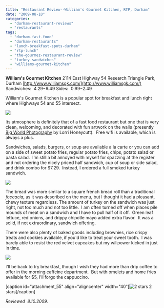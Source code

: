 ```yaml
---
title: "Restaurant Review--William's Gourmet Kitchen, RTP, Durham"
date: "2009-08-10"
categories: 
  - "durham-restaurant-reviews"
  - "restaurants"
tags: 
  - "durham-fast-food"
  - "durham-restaurants"
  - "lunch-breakfast-spots-durham"
  - "rtp-lunch"
  - "the-gourmez-restaurant-review"
  - "turkey-sandwiches"
  - "williams-gourmet-kitchen"
---
```


**William's Gourmet Kitchen** 2114 East Highway 54 Research Triangle Park, Durham [http://www.williamsgk.com/](http://www.williamsgk.com/) Sandwiches:  $4.29-$6.49 Sides:  $0.99-$2.49

William's Gourmet Kitchen is a popular spot for breakfast and lunch right where Highways 54 and 55 intersect.

![](http://www.thegourmez.com/gourmez/photos/williams3.jpg)

Its atmosphere is definitely that of a fast food restaurant but one that is very clean, welcoming, and decorated with fun artwork on the walls (presently [Big World Photography](http://www.bigworldphoto.com/) by Lorri Honeycutt).  Free wifi is available, which is always a plus.

Sandwiches, salads, burgers, or soup are available à la carte or you can add on a side of sweet potato fries, regular potato fries, chips, potato salad or pasta salad.  I'm still a bit annoyed with myself for spazzing at the register and not ordering the nicely priced half sandwich, cup of soup or side salad, and drink combo for $7.29.  Instead, I ordered a full smoked turkey sandwich.

![](http://www.thegourmez.com/gourmez/photos/williams.jpg)

The bread was more similar to a square french bread roll than a traditional _foccacia_, as it was described on the menu, but I thought it had a pleasant, chewy texture regardless. The amount of turkey on the sandwich was just right, not too much and not too little.  I am often turned off when places pile mounds of meat on a sandwich and I have to pull half of it off.  Green leaf lettuce, red onions, and drippy chipotle mayo added extra flavor.  It was a solid, if not extraordinary, sandwich offering.

There were also plenty of baked goods including brownies, rice crispy treats and cookies available, if you'd like to treat your sweet tooth.  I was barely able to resist the red velvet cupcakes but my willpower kicked in just in time.

![](http://www.thegourmez.com/gourmez/photos/williams4.jpg)

I'll be back to try breakfast, though I wish they had more than drip coffee to offer in the morning caffeine department.  But with omelets and home fries available for $5, I'll forgo the cappuccino.

\[caption id="attachment\_55" align="aligncenter" width="40"\]![2 stars](http://s3.amazonaws.com/thegourmez-wpmedia/2009/02/rating_chicken11.gif "rating_chicken11") 2 stars\[/caption\]

_Reviewed  8.10.2009._
